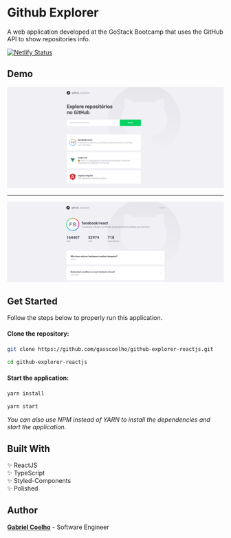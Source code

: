 # Github Explorer

A web application developed at the GoStack Bootcamp that uses the GitHub API to show repositories info.

[![Netlify Status](https://api.netlify.com/api/v1/badges/7d12ae47-1768-40ab-812e-0a67c94e2a56/deploy-status)](https://app.netlify.com/sites/elated-jackson-14dab8/deploys)

## Demo

![](.github/images/github-explorer-v1.png)

---

![](.github/images/github-explorer-v2.png)

## Get Started

Follow the steps below to properly run this application.

#### Clone the repository:

```bash
git clone https://github.com/gasscoelho/github-explorer-reactjs.git
```

```bash
cd github-explorer-reactjs
```

#### Start the application:

```bash
yarn install
```

```bash
yarn start
```

*You can also use NPM instead of YARN to install the dependencies and start the application.*

## Built With

✨ ReactJS <br />
✨ TypeScript <br />
✨ Styled-Components <br />
✨ Polished <br />

## Author

**[Gabriel Coelho](https://gasscoelho.me/en)** - Software Engineer

